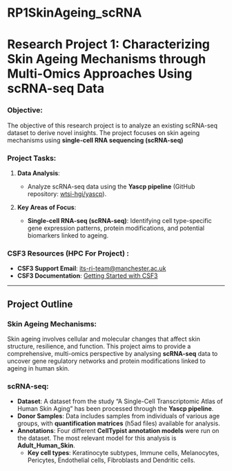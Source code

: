 # RP1SkinAgeing_scRNA

# Research Project 1: Characterizing Skin Ageing Mechanisms through Multi-Omics Approaches Using scRNA-seq Data
### Objective:
The objective of this research project is to analyze an existing scRNA-seq dataset to derive novel insights. The project focuses on skin ageing mechanisms using  **single-cell RNA sequencing (scRNA-seq)** 

### Project Tasks:
1. **Data Analysis**:
    - Analyze scRNA-seq data using the **Yascp pipeline** (GitHub repository: [wtsi-hgi/yascp](https://github.com/wtsi-hgi/yascp)).

2. **Key Areas of Focus**:
    - **Single-cell RNA-seq (scRNA-seq)**: Identifying cell type-specific gene expression patterns, protein modifications, and potential biomarkers linked to ageing.

### CSF3 Resources (HPC For Project) :
- **CSF3 Support Email**: [its-ri-team@manchester.ac.uk](mailto:its-ri-team@manchester.ac.uk)
- **CSF3 Documentation**: [Getting Started with CSF3](https://ri.itservices.manchester.ac.uk/csf3/getting-started/user-accounts/)
  
---

## Project Outline

### Skin Ageing Mechanisms:
Skin ageing involves cellular and molecular changes that affect skin structure, resilience, and function. This project aims to provide a comprehensive, multi-omics perspective by analysing **scRNA-seq** data  to uncover gene regulatory networks and protein modifications linked to ageing in human skin.

### scRNA-seq:
- **Dataset**: A dataset from the study “A Single-Cell Transcriptomic Atlas of Human Skin Aging” has been processed through the **Yascp pipeline**.
- **Donor Samples**: Data includes samples from individuals of various age groups, with **quantification matrices** (h5ad files) available for analysis.
- **Annotations**: Four different **CellTypist annotation models** were run on the dataset. The most relevant model for this analysis is **Adult_Human_Skin**.
    - **Key cell types**: Keratinocyte subtypes, Immune cells, Melanocytes, Pericytes, Endothelial cells, Fibroblasts and Dendritic cells.

